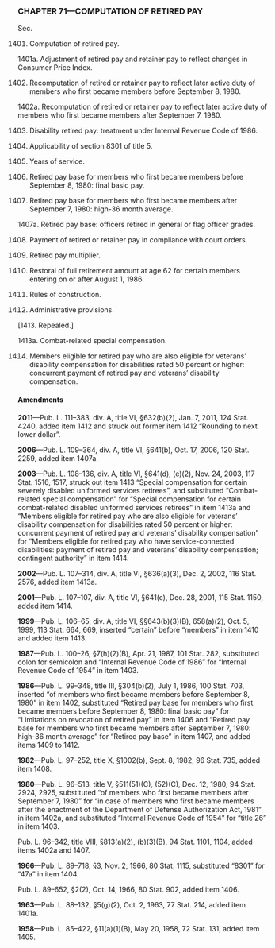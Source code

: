 ### **CHAPTER 71—COMPUTATION OF RETIRED PAY** ###

Sec.

1401. Computation of retired pay.

1401a. Adjustment of retired pay and retainer pay to reflect changes in Consumer Price Index.

1402. Recomputation of retired or retainer pay to reflect later active duty of members who first became members before September 8, 1980.

1402a. Recomputation of retired or retainer pay to reflect later active duty of members who first became members after September 7, 1980.

1403. Disability retired pay: treatment under Internal Revenue Code of 1986.

1404. Applicability of section 8301 of title 5.

1405. Years of service.

1406. Retired pay base for members who first became members before September 8, 1980: final basic pay.

1407. Retired pay base for members who first became members after September 7, 1980: high-36 month average.

1407a. Retired pay base: officers retired in general or flag officer grades.

1408. Payment of retired or retainer pay in compliance with court orders.

1409. Retired pay multiplier.

1410. Restoral of full retirement amount at age 62 for certain members entering on or after August 1, 1986.

1411. Rules of construction.

1412. Administrative provisions.

[1413. Repealed.]

1413a. Combat-related special compensation.

1414. Members eligible for retired pay who are also eligible for veterans’ disability compensation for disabilities rated 50 percent or higher: concurrent payment of retired pay and veterans’ disability compensation.

#### Amendments ####

**2011**—Pub. L. 111–383, div. A, title VI, §632(b)(2), Jan. 7, 2011, 124 Stat. 4240, added item 1412 and struck out former item 1412 “Rounding to next lower dollar”.

**2006**—Pub. L. 109–364, div. A, title VI, §641(b), Oct. 17, 2006, 120 Stat. 2259, added item 1407a.

**2003**—Pub. L. 108–136, div. A, title VI, §641(d), (e)(2), Nov. 24, 2003, 117 Stat. 1516, 1517, struck out item 1413 “Special compensation for certain severely disabled uniformed services retirees”, and substituted “Combat-related special compensation” for “Special compensation for certain combat-related disabled uniformed services retirees” in item 1413a and “Members eligible for retired pay who are also eligible for veterans’ disability compensation for disabilities rated 50 percent or higher: concurrent payment of retired pay and veterans’ disability compensation” for “Members eligible for retired pay who have service-connected disabilities: payment of retired pay and veterans’ disability compensation; contingent authority” in item 1414.

**2002**—Pub. L. 107–314, div. A, title VI, §636(a)(3), Dec. 2, 2002, 116 Stat. 2576, added item 1413a.

**2001**—Pub. L. 107–107, div. A, title VI, §641(c), Dec. 28, 2001, 115 Stat. 1150, added item 1414.

**1999**—Pub. L. 106–65, div. A, title VI, §§643(b)(3)(B), 658(a)(2), Oct. 5, 1999, 113 Stat. 664, 669, inserted “certain” before “members” in item 1410 and added item 1413.

**1987**—Pub. L. 100–26, §7(h)(2)(B), Apr. 21, 1987, 101 Stat. 282, substituted colon for semicolon and “Internal Revenue Code of 1986” for “Internal Revenue Code of 1954” in item 1403.

**1986**—Pub. L. 99–348, title III, §304(b)(2), July 1, 1986, 100 Stat. 703, inserted “of members who first became members before September 8, 1980” in item 1402, substituted “Retired pay base for members who first became members before September 8, 1980: final basic pay” for “Limitations on revocation of retired pay” in item 1406 and “Retired pay base for members who first became members after September 7, 1980: high-36 month average” for “Retired pay base” in item 1407, and added items 1409 to 1412.

**1982**—Pub. L. 97–252, title X, §1002(b), Sept. 8, 1982, 96 Stat. 735, added item 1408.

**1980**—Pub. L. 96–513, title V, §511(51)(C), (52)(C), Dec. 12, 1980, 94 Stat. 2924, 2925, substituted “of members who first became members after September 7, 1980” for “in case of members who first became members after the enactment of the Department of Defense Authorization Act, 1981” in item 1402a, and substituted “Internal Revenue Code of 1954” for “title 26” in item 1403.

Pub. L. 96–342, title VIII, §813(a)(2), (b)(3)(B), 94 Stat. 1101, 1104, added items 1402a and 1407.

**1966**—Pub. L. 89–718, §3, Nov. 2, 1966, 80 Stat. 1115, substituted “8301” for “47a” in item 1404.

Pub. L. 89–652, §2(2), Oct. 14, 1966, 80 Stat. 902, added item 1406.

**1963**—Pub. L. 88–132, §5(g)(2), Oct. 2, 1963, 77 Stat. 214, added item 1401a.

**1958**—Pub. L. 85–422, §11(a)(1)(B), May 20, 1958, 72 Stat. 131, added item 1405.